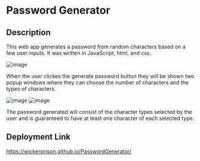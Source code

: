 # Password Generator

## Description
This web app generates a password from random characters based on a few user inputs. It was written in JavaScript, html, and css.

![image](https://github.com/WickerPrison/PasswordGenerator/assets/92000023/12ff371b-9276-4c12-b2ed-3010bba8d00d)

When the user clickes the generate password button they will be shown two popup windows where they can choose the number of characters and the types of characters.

![image](https://github.com/WickerPrison/PasswordGenerator/assets/92000023/fa47267d-9bdc-4bcf-8cf3-7ac206fd59d0)
![image](https://github.com/WickerPrison/PasswordGenerator/assets/92000023/6ab01093-0f07-4b08-a02c-843e0037714b)


The password generated will consist of the character types selected by the user and is guaranteed to have at least one character of each selected type.

## Deployment Link
https://wickerprison.github.io/PasswordGenerator/
